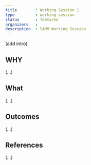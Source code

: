```yaml
---
title        : Working Session 1
type         : working-session
status       : featured
organizers   : 
description  : SAMM Working Session
---
```


(add intro)

## WHY

(...)

## What

(...)

## Outcomes

(...)

## References

(...)
